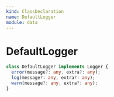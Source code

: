 ```yaml
---
kind: ClassDeclaration
name: DefaultLogger
module: data
---
```


# DefaultLogger

```ts
class DefaultLogger implements Logger {
  error(message?: any, extra?: any);
  log(message?: any, extra?: any);
  warn(message?: any, extra?: any);
}
```
